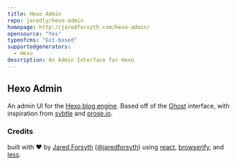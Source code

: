 ```yaml
---
title: Hexo Admin
repo: jaredly/hexo-admin
homepage: http://jaredforsyth.com/hexo-admin/
opensource: "Yes"
typeofcms: "Git-based"
supportedgenerators:
  - Hexo
description: An Admin Interface for Hexo
---
```

## Hexo Admin

An admin UI for the [Hexo blog engine](http://hexo.io). Based off of the [Ghost](http://ghost.org) interface, with inspiration from [svbtle](http://svbtle.com) and [prose.io](http://prose.io).

### Credits

built with ❤ by [Jared Forsyth](http://jaredly.github.io)
([@jaredforsyth](http://twitter.com/jaredforsyth)) using
[react](http://facebook.github.io/react), [browserify](
http://browserify.org), and [less](http://lesscss.org).
